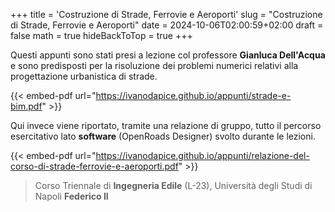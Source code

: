 +++
title = 'Costruzione di Strade, Ferrovie e Aeroporti'
slug = "Costruzione di Strade, Ferrovie e Aeroporti"
date = 2024-10-06T02:00:59+02:00
draft = false
math = true
hideBackToTop = true
+++

Questi appunti sono stati presi a lezione col professore **Gianluca Dell'Acqua** e sono predisposti per la risoluzione dei problemi numerici relativi alla progettazione urbanistica di strade.

{{< embed-pdf url="https://ivanodapice.github.io/appunti/strade-e-bim.pdf" >}}

Qui invece viene riportato, tramite una relazione di gruppo, tutto il percorso esercitativo lato **software** (OpenRoads Designer) svolto durante le lezioni. 

{{< embed-pdf url="https://ivanodapice.github.io/appunti/relazione-del-corso-di-strade-ferrovie-e-aeroporti.pdf" >}}

> Corso Triennale di **Ingegneria Edile** (L-23), Università degli Studi di Napoli **Federico II**
